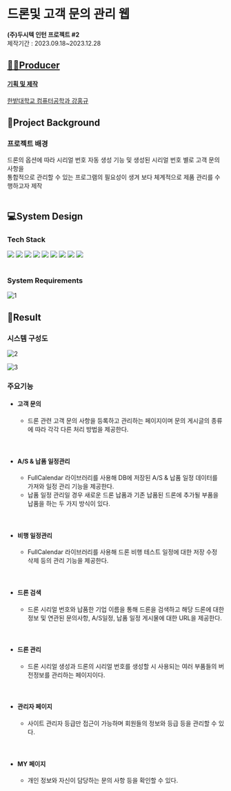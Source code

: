# 드론및 고객 문의 관리 웹
**(주)두시텍 인턴 프로젝트 #2**
<br>
제작기간 : 2023.09.18~2023.12.28

## <u>👨‍🔧Producer
 #### 기획 및 제작

한밭대학교 컴퓨터공학과 강홍규


	

## </u> 🧐Project Background
<h3>프로젝트 배경</h3>
드론의 옵션에 따라 시리얼 번호 자동 생성 기능 및 생성된 시리얼 번호 별로 고객 문의사항을 <br> 통합적으로 관리할 수 있는 프로그램의 필요성이 생겨 보다 체계적으로 제품 관리를 수행하고자 제작

  <br>
  <br>
  
## 💻System Design

<h3> Tech Stack </h3>
<div align="left">
<img src="https://img.shields.io/badge/Java-007396?style=flat&logo=Conda-Forge&logoColor=white" />
<img src="https://img.shields.io/badge/Spring-6DB33F?style=flat&logo=Spring&logoColor=white" />
	<img src="https://img.shields.io/badge/Gradle-02303A?style=flat&logo=gradle&logoColor=white" />
  <img src="https://img.shields.io/badge/Intellij%20IDE-000000?style=flat&logo=intellijidea&logoColor=white" />
	<img src="https://img.shields.io/badge/Tomcat-F8DC75?style=flat&logo=ApacheTomcat&logoColor=white" />
	<img src="https://img.shields.io/badge/GitHub-181717?style=flat&logo=GitHub&logoColor=white" />
  <img src="https://img.shields.io/badge/html5-E34F26?style=flat&logo=html5&logoColor=white" />
		<img src="https://img.shields.io/badge/css3-1572B6?style=flat&logo=css3&logoColor=white" />
		<img src="https://img.shields.io/badge/javascript-F7DF1E?style=flat&logo=javascript&logoColor=white" />
</div>
<br>

### System Requirements

![1](https://github.com/hk1776/manage/assets/77769783/f70816d8-2a2c-45e3-95c6-7de1e9ae80a4)


## 📲Result
   ### 시스템 구성도
![2](https://github.com/hk1776/manage/assets/77769783/acbc98d2-ac73-43a6-9413-8c8cfd2451fa)


![3](https://github.com/hk1776/manage/assets/77769783/cf4808c9-6d88-435a-a448-e6f2987038a8)


  ### 주요기능
   - #### 고객 문의 
      - 드론 관련 고객 문의 사항을 등록하고 관리하는 페이지이며 문의 게시글의 종류에 따라 각각 다른 처리 방법을 제공한다.<br>
<br><br>
  - #### A/S & 납품 일정관리
      - FullCalendar 라이브러리를 사용해 DB에 저장된 A/S & 납품 일정 데이터를 가져와 일정 관리 기능을 제공한다.
      - 납품 일정 관리일 경우 새로운 드론 납품과 기존 납품된 드론에 추가될 부품을 납품을 하는 두 가지 방식이 있다.<br>
<br><br>
  - #### 비행 일정관리
      - FullCalendar 라이브러리를 사용해 드론 비행 테스트 일정에 대한 저장 수정 삭제 등의 관리 기능을 제공한다. <br>
<br><br>
 - #### 드론 검색
      - 드론 시리얼 번호와 납품한 기업 이름을 통해 드론을 검색하고 해당 드론에 대한 정보 및 연관된 문의사항, A/S일정, 납품 일정 게시물에 대한 URL을 제공한다.  <br>
<br><br>
 - #### 드론 관리
      - 드론 시리얼 생성과 드론의 시리얼 번호를 생성할 시 사용되는 여러 부품들의 버전정보를 관리하는 페이지이다.  <br>
<br><br>
 - #### 관리자 페이지
      - 사이트 관리자 등급만 접근이 가능하며 회원들의 정보와 등급 등을 관리할 수 있다.  <br>
<br><br>
 - #### MY 페이지
      - 개인 정보와 자신이 담당하는 문의 사항 등을 확인할 수 있다. <br>
<br><br>
      
